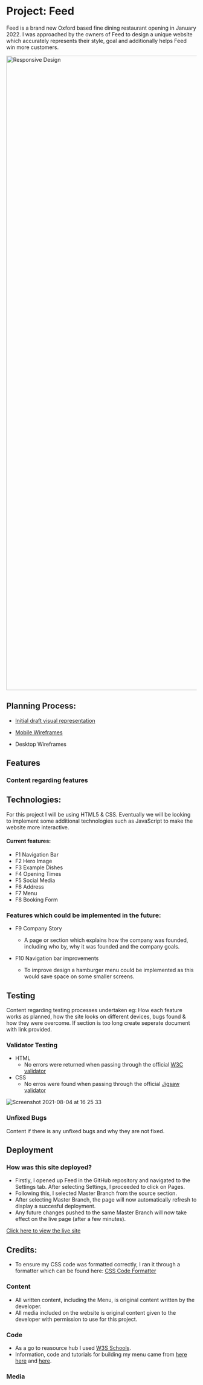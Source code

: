 # Project: Feed 
Feed is a brand new Oxford based fine dining restaurant opening in January 2022. I was approached by the owners of Feed to design a unique website which accurately represents their style, goal and additionally helps Feed win more customers.

<img width="1677" alt="Responsive Design" src="https://user-images.githubusercontent.com/86608354/128042075-7b9b7fe9-6e38-437c-a666-428c9c53ddf0.png">

## Planning Process:

* [Initial draft visual representation](https://www.figma.com/file/O8Hf0NU6RWhKRUpCXL9qY4/Wireframing-in-Figma?node-id=109%3A276)
* [Mobile Wireframes](https://github.com/jmjry/feed/files/6925747/Mobile.Wireframes.PDF.pdf)
 
* Desktop Wireframes

## Features 

### Content regarding features 

## Technologies: 
For this project I will be using HTML5 & CSS. Eventually we will be looking to implement some additional technologies such as JavaScript to make the website more interactive.

#### Current features:

* F1 Navigation Bar 
* F2 Hero Image  
* F3 Example Dishes 
* F4 Opening Times 
* F5 Social Media 
* F6 Address  
* F7 Menu 
* F8 Booking Form  

### Features which could be implemented in the future:

* F9 Company Story 
  * A page or section which explains how the company was founded, including who by, why it was founded and the company goals.


* F10 Navigation bar improvements 
  * To improve design a hamburger menu could be implemented as this would save space on some smaller screens.


## Testing 

Content regarding testing processes undertaken eg: How each feature works as planned, how the site looks on different devices, bugs found & how they were overcome. If section is too long create seperate document with link provided.

### Validator Testing 

* HTML 
  * No errors were returned when passing through the official [W3C validator](https://validator.w3.org/nu/?doc=https%3A%2F%2Fcode-institute-org.github.io%2Flove-running-2.0%2Findex.html) 
 * CSS
   * No erros were found when passing through the official [Jigsaw validator](https://jigsaw.w3.org/css-validator/)  

![Screenshot 2021-08-04 at 16 25 33](https://user-images.githubusercontent.com/86608354/128210367-48daa719-8591-40cc-95b5-8074ea2612ff.png)
 
 ### Unfixed Bugs 
 
 Content if there is any unfixed bugs and why they are not fixed. 
 
 ## Deployment 

### How was this site deployed? 

* Firstly, I opened up Feed in the GitHub repository and navigated to the Settings tab. After selecting Settings, I proceeded to click on Pages.
* Following this, I selected Master Branch from the source section.
* After selecting Master Branch, the page will now automatically refresh to display a succesful deployment. 
* Any future changes pushed to the same Master Branch will now take effect on the live page (after a few minutes).
 
 [Click here to view the live site](https://jmjry.github.io/feed/)
 
 ## Credits:
 
 * To ensure my CSS code was formatted correctly, I ran it through a formatter which can be found here: [CSS Code Formatter](https://www.freeformatter.com/css-beautifier.html#ad-output)

### Content 

* All written content, including the Menu, is original content written by the developer. 
* All media included on the website is original content given to the developer with permission to use for this project.


### Code 

* As a go to reasource hub I used [W3S Schools](https://www.w3schools.com/default.asp).
* Information, code and tutorials for building my menu came from [here](https://www.youtube.com/watch?v=cJjej5udWVE) [here](https://codepen.io/slstudios/pen/MbjRgg) and [here](https://www.w3schools.com/w3css/w3css_web_tmp_pizza.asp).


### Media 
